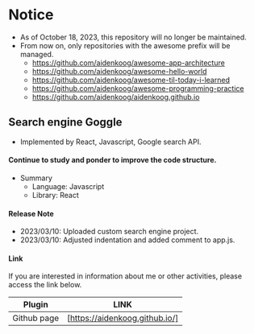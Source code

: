 # Notice
- As of October 18, 2023, this repository will no longer be maintained.
- From now on, only repositories with the awesome prefix will be managed.
  - https://github.com/aidenkoog/awesome-app-architecture 
  - https://github.com/aidenkoog/awesome-hello-world 
  - https://github.com/aidenkoog/awesome-til-today-i-learned 
  - https://github.com/aidenkoog/awesome-programming-practice
  - https://github.com/aidenkoog/aidenkoog.github.io

## Search engine Goggle

- Implemented by React, Javascript, Google search API.

#### Continue to study and ponder to improve the code structure.

- Summary
  - Language: Javascript
  - Library: React

#### Release Note

- 2023/03/10: Uploaded custom search engine project.
- 2023/03/10: Adjusted indentation and added comment to app.js.

#### Link

If you are interested in information about me or other activities, please access the link below.

| Plugin      | LINK                           |
| ----------- | ------------------------------ |
| Github page | [https://aidenkoog.github.io/] |
